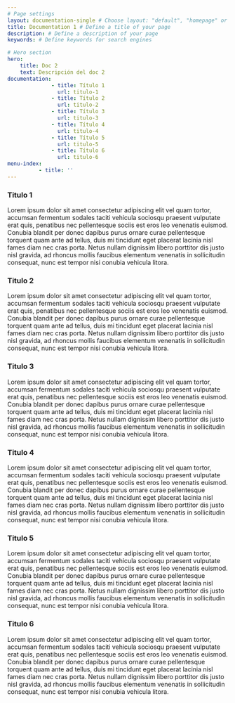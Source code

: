 ```yaml
---
# Page settings
layout: documentation-single # Choose layout: "default", "homepage" or "documentation-archive"
title: Documentation 1 # Define a title of your page
description: # Define a description of your page
keywords: # Define keywords for search engines

# Hero section
hero:
    title: Doc 2
    text: Descripción del doc 2
documentation:
              - title: Título 1
                url: titulo-1
              - title: Título 2
                url: titulo-2
              - title: Título 3
                url: titulo-3
              - title: Título 4
                url: titulo-4
              - title: Título 5
                url: titulo-5
              - title: Título 6
                url: titulo-6
menu-index:
          - title: ''
---
```


### Titulo 1
Lorem ipsum dolor sit amet consectetur adipiscing elit vel quam tortor, accumsan fermentum sodales taciti vehicula sociosqu praesent vulputate erat quis, penatibus nec pellentesque sociis est eros leo venenatis euismod. Conubia blandit per donec dapibus purus ornare curae pellentesque torquent quam ante ad tellus, duis mi tincidunt eget placerat lacinia nisl fames diam nec cras porta. Netus nullam dignissim libero porttitor dis justo nisl gravida, ad rhoncus mollis faucibus elementum venenatis in sollicitudin consequat, nunc est tempor nisi conubia vehicula litora.

### Titulo 2
Lorem ipsum dolor sit amet consectetur adipiscing elit vel quam tortor, accumsan fermentum sodales taciti vehicula sociosqu praesent vulputate erat quis, penatibus nec pellentesque sociis est eros leo venenatis euismod. Conubia blandit per donec dapibus purus ornare curae pellentesque torquent quam ante ad tellus, duis mi tincidunt eget placerat lacinia nisl fames diam nec cras porta. Netus nullam dignissim libero porttitor dis justo nisl gravida, ad rhoncus mollis faucibus elementum venenatis in sollicitudin consequat, nunc est tempor nisi conubia vehicula litora.

### Titulo 3
Lorem ipsum dolor sit amet consectetur adipiscing elit vel quam tortor, accumsan fermentum sodales taciti vehicula sociosqu praesent vulputate erat quis, penatibus nec pellentesque sociis est eros leo venenatis euismod. Conubia blandit per donec dapibus purus ornare curae pellentesque torquent quam ante ad tellus, duis mi tincidunt eget placerat lacinia nisl fames diam nec cras porta. Netus nullam dignissim libero porttitor dis justo nisl gravida, ad rhoncus mollis faucibus elementum venenatis in sollicitudin consequat, nunc est tempor nisi conubia vehicula litora.

### Titulo 4
Lorem ipsum dolor sit amet consectetur adipiscing elit vel quam tortor, accumsan fermentum sodales taciti vehicula sociosqu praesent vulputate erat quis, penatibus nec pellentesque sociis est eros leo venenatis euismod. Conubia blandit per donec dapibus purus ornare curae pellentesque torquent quam ante ad tellus, duis mi tincidunt eget placerat lacinia nisl fames diam nec cras porta. Netus nullam dignissim libero porttitor dis justo nisl gravida, ad rhoncus mollis faucibus elementum venenatis in sollicitudin consequat, nunc est tempor nisi conubia vehicula litora.

### Titulo 5
Lorem ipsum dolor sit amet consectetur adipiscing elit vel quam tortor, accumsan fermentum sodales taciti vehicula sociosqu praesent vulputate erat quis, penatibus nec pellentesque sociis est eros leo venenatis euismod. Conubia blandit per donec dapibus purus ornare curae pellentesque torquent quam ante ad tellus, duis mi tincidunt eget placerat lacinia nisl fames diam nec cras porta. Netus nullam dignissim libero porttitor dis justo nisl gravida, ad rhoncus mollis faucibus elementum venenatis in sollicitudin consequat, nunc est tempor nisi conubia vehicula litora.

### Titulo 6
Lorem ipsum dolor sit amet consectetur adipiscing elit vel quam tortor, accumsan fermentum sodales taciti vehicula sociosqu praesent vulputate erat quis, penatibus nec pellentesque sociis est eros leo venenatis euismod. Conubia blandit per donec dapibus purus ornare curae pellentesque torquent quam ante ad tellus, duis mi tincidunt eget placerat lacinia nisl fames diam nec cras porta. Netus nullam dignissim libero porttitor dis justo nisl gravida, ad rhoncus mollis faucibus elementum venenatis in sollicitudin consequat, nunc est tempor nisi conubia vehicula litora.
